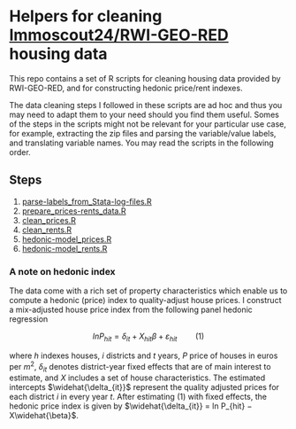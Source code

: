 # Helpers for cleaning <a href="https://www.rwi-essen.de/en/research-advice/further/research-data-center-ruhr-fdz/data-sets/rwi-geo-red/x-real-estate-data-and-price-indices">Immoscout24/RWI-GEO-RED</a> housing data
This repo contains a set of R scripts for cleaning housing data provided by RWI-GEO-RED, and for constructing hedonic price/rent indexes. 

The data cleaning steps I followed in these scripts are ad hoc and thus you may need to adapt them to your need should you find them useful. 
Somes of the steps in the scripts might not be relevant for your particular use case, for example, extracting the zip files and parsing the variable/value labels, and translating variable names. You may read the scripts in the following order. 
## Steps
1. [parse-labels_from_Stata-log-files.R](parse-labels_from_Stata-log-files.R)
2. [prepare_prices-rents_data.R](prepare_prices-rents_data.R)
3. [clean_prices.R](clean_prices.R)
4. [clean_rents.R](clean_rents.R)
5. [hedonic-model_prices.R](hedonic-model_prices.R)
6. [hedonic-model_rents.R](hedonic-model_rents.R)

### A note on hedonic index

The data come with a rich set of property characteristics which enable us to compute a hedonic (price) index to quality-adjust house prices. I construct a mix-adjusted house price index from the following panel hedonic regression

```math
\begin{equation}
  ln P_{hit} = \delta_{it} + X_{hit}\beta + \varepsilon_{hit} \quad \quad (1)
\end{equation}
```
where $h$ indexes houses, $i$ districts and $t$ years, $P$ price of houses in euros per $m^2$, $\delta_{it}$ denotes district-year fixed effects that are of main interest to estimate, and $X$ includes a set of house characteristics. The estimated intercepts $\widehat{\delta_{it}}$ represent the quality adjusted prices for each district $i$ in every year $t$. After estimating (1) with fixed effects, the hedonic price index is given by $\widehat{\delta_{it}} = ln P_{hit} − X\widehat{\beta}$.
